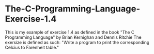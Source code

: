 # The-C-Programming-Language-Exercise-1.4
This is my example of exercise 1.4 as defined in the book "The C Programming Language" by Brian Kernighan and Dennis Ritchie  The exersize is defined as such: "Write a program to print the corresponding Celcius to Farenheit table."
